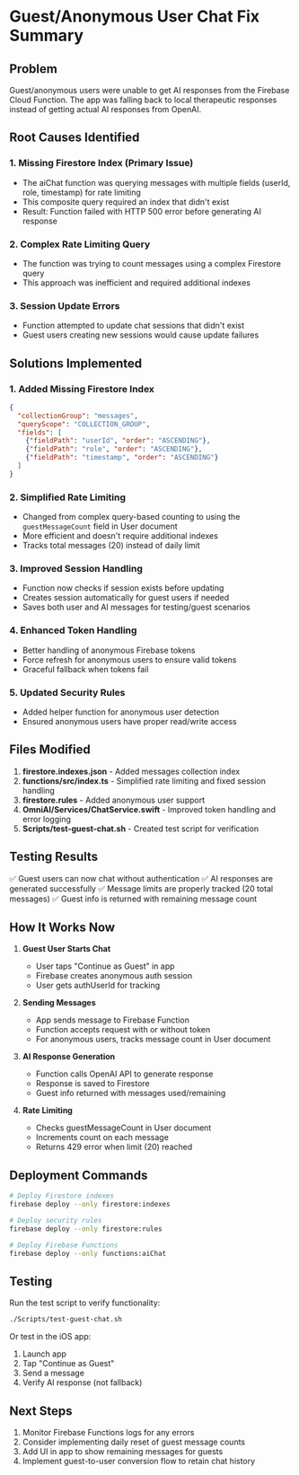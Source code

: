 # Guest/Anonymous User Chat Fix Summary

## Problem
Guest/anonymous users were unable to get AI responses from the Firebase Cloud Function. The app was falling back to local therapeutic responses instead of getting actual AI responses from OpenAI.

## Root Causes Identified

### 1. Missing Firestore Index (Primary Issue)
- The aiChat function was querying messages with multiple fields (userId, role, timestamp) for rate limiting
- This composite query required an index that didn't exist
- Result: Function failed with HTTP 500 error before generating AI response

### 2. Complex Rate Limiting Query
- The function was trying to count messages using a complex Firestore query
- This approach was inefficient and required additional indexes

### 3. Session Update Errors
- Function attempted to update chat sessions that didn't exist
- Guest users creating new sessions would cause update failures

## Solutions Implemented

### 1. Added Missing Firestore Index
```json
{
  "collectionGroup": "messages",
  "queryScope": "COLLECTION_GROUP",
  "fields": [
    {"fieldPath": "userId", "order": "ASCENDING"},
    {"fieldPath": "role", "order": "ASCENDING"},
    {"fieldPath": "timestamp", "order": "ASCENDING"}
  ]
}
```

### 2. Simplified Rate Limiting
- Changed from complex query-based counting to using the `guestMessageCount` field in User document
- More efficient and doesn't require additional indexes
- Tracks total messages (20) instead of daily limit

### 3. Improved Session Handling
- Function now checks if session exists before updating
- Creates session automatically for guest users if needed
- Saves both user and AI messages for testing/guest scenarios

### 4. Enhanced Token Handling
- Better handling of anonymous Firebase tokens
- Force refresh for anonymous users to ensure valid tokens
- Graceful fallback when tokens fail

### 5. Updated Security Rules
- Added helper function for anonymous user detection
- Ensured anonymous users have proper read/write access

## Files Modified

1. **firestore.indexes.json** - Added messages collection index
2. **functions/src/index.ts** - Simplified rate limiting and fixed session handling
3. **firestore.rules** - Added anonymous user support
4. **OmniAI/Services/ChatService.swift** - Improved token handling and error logging
5. **Scripts/test-guest-chat.sh** - Created test script for verification

## Testing Results

✅ Guest users can now chat without authentication
✅ AI responses are generated successfully
✅ Message limits are properly tracked (20 total messages)
✅ Guest info is returned with remaining message count

## How It Works Now

1. **Guest User Starts Chat**
   - User taps "Continue as Guest" in app
   - Firebase creates anonymous auth session
   - User gets authUserId for tracking

2. **Sending Messages**
   - App sends message to Firebase Function
   - Function accepts request with or without token
   - For anonymous users, tracks message count in User document

3. **AI Response Generation**
   - Function calls OpenAI API to generate response
   - Response is saved to Firestore
   - Guest info returned with messages used/remaining

4. **Rate Limiting**
   - Checks guestMessageCount in User document
   - Increments count on each message
   - Returns 429 error when limit (20) reached

## Deployment Commands

```bash
# Deploy Firestore indexes
firebase deploy --only firestore:indexes

# Deploy security rules
firebase deploy --only firestore:rules

# Deploy Firebase Functions
firebase deploy --only functions:aiChat
```

## Testing

Run the test script to verify functionality:
```bash
./Scripts/test-guest-chat.sh
```

Or test in the iOS app:
1. Launch app
2. Tap "Continue as Guest"
3. Send a message
4. Verify AI response (not fallback)

## Next Steps

1. Monitor Firebase Functions logs for any errors
2. Consider implementing daily reset of guest message counts
3. Add UI in app to show remaining messages for guests
4. Implement guest-to-user conversion flow to retain chat history